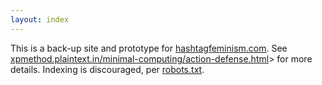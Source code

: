 ```yaml
---
layout: index
---
```


This is a back-up site and prototype for [hashtagfeminism.com](http://www.hashtagfeminism.com). See [xpmethod.plaintext.in/minimal-computing/action-defense.html](http://xpmethod.plaintext.in/minimal-computing/action-defense.html)> for more details. Indexing is discouraged, per [robots.txt](http://xpmethod.plaintext.in/action-defense/robots.txt).
